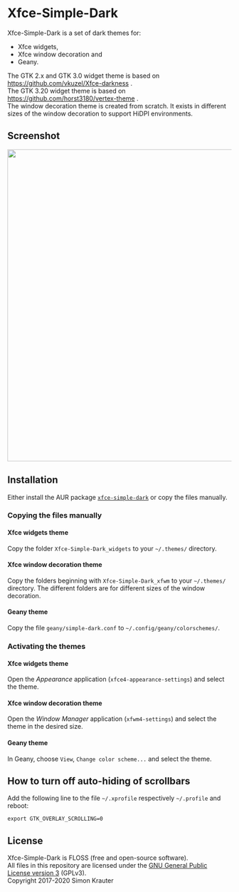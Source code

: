Xfce-Simple-Dark
================

Xfce-Simple-Dark is a set of dark themes for:
- Xfce widgets,
- Xfce window decoration and
- Geany.<br>

The GTK 2.x and GTK 3.0 widget theme is based on https://github.com/vkuzel/Xfce-darkness .<br>
The GTK 3.20 widget theme is based on https://github.com/horst3180/vertex-theme .<br>
The window decoration theme is created from scratch. It exists in different sizes of the window decoration to support HiDPI environments.


Screenshot
------------

<a href="https://github.com/trustable-code/Xfce-Simple-Dark/blob/master/screenshot.png"><img src="https://raw.githubusercontent.com/trustable-code/Xfce-Simple-Dark/master/screenshot.png" width="700"></a>


Installation
------------

Either install the AUR package [`xfce-simple-dark`](https://aur.archlinux.org/packages/xfce-simple-dark/) or copy the files manually.


### Copying the files manually

#### Xfce widgets theme

Copy the folder `Xfce-Simple-Dark_widgets` to your `~/.themes/` directory.

#### Xfce window decoration theme

Copy the folders beginning with `Xfce-Simple-Dark_xfwm` to your `~/.themes/` directory. The different folders are for different sizes of the window decoration.

#### Geany theme

Copy the file `geany/simple-dark.conf` to `~/.config/geany/colorschemes/`.


### Activating the themes

#### Xfce widgets theme

Open the *Appearance* application (`xfce4-appearance-settings`) and select the theme.

#### Xfce window decoration theme

Open the *Window Manager* application (`xfwm4-settings`) and select the theme in the desired size.

#### Geany theme

In Geany, choose `View`, `Change color scheme...` and select the theme.


How to turn off auto-hiding of scrollbars
-----------------------------------------

Add the following line to the file `~/.xprofile` respectively `~/.profile` and reboot:

`export GTK_OVERLAY_SCROLLING=0`


License
-------

Xfce-Simple-Dark is FLOSS (free and open-source software).<br>
All files in this repository are licensed under the [GNU General Public License version 3](https://opensource.org/licenses/GPL-3.0) (GPLv3).<br>
Copyright 2017-2020 Simon Krauter
